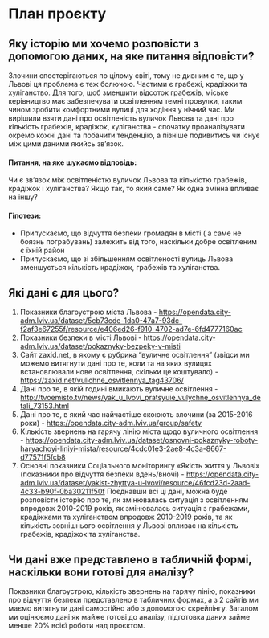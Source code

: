 # План проєкту

## Яку історію ми хочемо розповісти з допомогою даних, на яке питання відповісти?
Злочини спостерігаються по цілому світі, тому не дивним є те, що у Львові ця проблема є теж болючою. Частими є грабежі, крадіжки та хуліганство. Для того, щоб зменшити відсоток грабежів, міське керівництво має забезпечувати освітленням темні провулки, таким чином зробити комфортними вулиці для ходіння у нічний час. Ми вирішили взяти дані про освітленість вуличок Львова та дані про кількість грабежів, крадіжок, хуліганства - спочатку проаналізувати окремо кожні дані та побачити тенденцію, а пізніше подивитись чи існує між цими даними якийсь зв’язок. 
#### Питання, на яке шукаємо відповідь: 
Чи є зв’язок між освітленістю вуличок Львова та кількістю грабежів, крадіжок і хуліганства? Якщо так, то який саме? Як одна змінна впливає на іншу?
#### Гіпотези:
- Припускаємо, що відчуття безпеки громадян в місті ( а саме не боязнь пограбувань) залежить від того, наскільки добре освітленим є їхній район
- Припускаємо, що зі збільшенням освітленості вулиць Львова зменшується кількість крадіжок, грабежів та хуліганства.

## Які дані є для цього?
1) Показники благоустрою міста Львова - https://opendata.city-adm.lviv.ua/dataset/5cb73cde-1da0-47a7-93dc-f2af3e67255f/resource/e406ed26-f910-4702-ad7e-6fd4777160ac
2) Показники безпеки в місті Львові - https://opendata.city-adm.lviv.ua/dataset/pokaznyky-bezpeky-v-misti
3) Сайт zaxid.net, в якому є рубрика “вуличне освітлення” (звідси ми можемо витягнути дані про те, коли та на яких вулицях встановлювали нове освітлення, скільки це коштувало) - https://zaxid.net/vulichne_osvitlennya_tag43706/
4) Дані про те, в якій годині вмикають вуличне освітлення - http://tvoemisto.tv/news/yak_u_lvovi_pratsyuie_vulychne_osvitlennya_detali_73153.html
5) Дані про те, в який час найчастіше скоюють злочини (за 2015-2016 роки) - https://opendata.city-adm.lviv.ua/group/safety
6) Кількість звернень на гарячу лінію міста щодо вуличного освітлення - https://opendata.city-adm.lviv.ua/dataset/osnovni-pokaznyky-roboty-haryachoyi-liniyi-mista/resource/4cdc01e3-2ae8-4c3a-8667-d77571f5fcb8
7) Основні показники Соціального моніторингу «Якість життя у Львові» (показники про відчуття безпеки вдень/вночі) - https://opendata.city-adm.lviv.ua/dataset/yakist-zhyttya-u-lvovi/resource/46fcd23d-2aad-4c33-b90f-0ba30211f50f
Поєднавши всі ці дані, можна буде розповісти історію про те, як змінювалась ситуація з освітленням впродовж 2010-2019 років, як змінювалась ситуація з грабежами, крадіжками та хуліганством впродовж 2010-2019 років, та як кількість зовнішнього освітлення у Львові впливає на кількість грабежів, крадіжок та хуліганства.

## Чи дані вже представлено в табличній формі, наскільки вони готові для аналізу?
Показники благоустрою, кількість звернень на гарячу лінію, показники про відчуття безпеки представлено в табличних формах, а з 2 сайтів ми маємо витягнути дані самостійно або з допомогою скрейпінгу. Загалом ми оцінюємо дані як майже готові до аналізу, підготовка даних займе менше 20% всієї роботи над проєктом.
